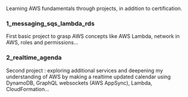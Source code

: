 Learning AWS fundamentals through projects, in addition to certification.

### 1_messaging_sqs_lambda_rds

First basic project to grasp AWS concepts like AWS Lambda, network in AWS, roles and permissions...

### 2_realtime_agenda

Second project : exploring additional services and deepening my understanding of AWS by making a realtime updated calendar using DynamoDB, GraphQL websockets (AWS AppSync), Lambda, CloudFormation...